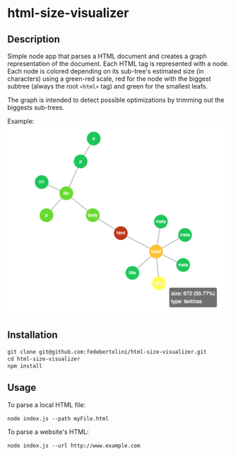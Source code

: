 # html-size-visualizer

## Description
Simple node app that parses a HTML document and creates a graph representation of the document.
Each HTML tag is represented with a node. Each node is colored depending on its sub-tree's
estimated size (in characters) using a green-red scale, red for the node with the biggest
subtree (always the root `<html>` tag) and green for the smallest leafs.

The graph is intended to detect possible optimizations by trimming out the biggests
sub-trees.

Example:
![Example](./Screenshot.png)

## Installation
```
git clone git@github.com:fedebertolini/html-size-visualizer.git
cd html-size-visualizer
npm install
```

## Usage
To parse a local HTML file:
```
node index.js --path myFile.html
```

To parse a website's HTML:
```
node index.js --url http://www.example.com
```
